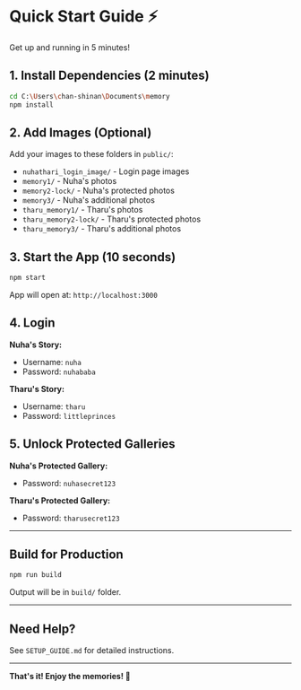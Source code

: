 # Quick Start Guide ⚡

Get up and running in 5 minutes!

## 1. Install Dependencies (2 minutes)

```bash
cd C:\Users\chan-shinan\Documents\memory
npm install
```

## 2. Add Images (Optional)

Add your images to these folders in `public/`:
- `nuhathari_login_image/` - Login page images
- `memory1/` - Nuha's photos
- `memory2-lock/` - Nuha's protected photos
- `memory3/` - Nuha's additional photos
- `tharu_memory1/` - Tharu's photos
- `tharu_memory2-lock/` - Tharu's protected photos
- `tharu_memory3/` - Tharu's additional photos

## 3. Start the App (10 seconds)

```bash
npm start
```

App will open at: `http://localhost:3000`

## 4. Login

**Nuha's Story:**
- Username: `nuha`
- Password: `nuhababa`

**Tharu's Story:**
- Username: `tharu`
- Password: `littleprinces`

## 5. Unlock Protected Galleries

**Nuha's Protected Gallery:**
- Password: `nuhasecret123`

**Tharu's Protected Gallery:**
- Password: `tharusecret123`

---

## Build for Production

```bash
npm run build
```

Output will be in `build/` folder.

---

## Need Help?

See `SETUP_GUIDE.md` for detailed instructions.

---

**That's it! Enjoy the memories! 💖**
